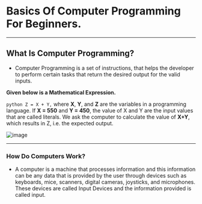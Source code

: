 # **Basics Of Computer Programming For Beginners.** 

---
**What Is Computer Programming?**
---

- Computer Programming is a set of instructions, that helps the developer to perform certain tasks that return the desired output for the valid inputs.

**Given below is a Mathematical Expression.**

```python Z = X + Y,``` where **X**, **Y**, and **Z** are the variables in a programming language. If **X = 550** and **Y = 450**, the value of X and Y are the input values that are called literals.
We ask the computer to calculate the value of **X+Y**, which results in Z, i.e. the expected output. 

![image](https://user-images.githubusercontent.com/51136314/162970999-66f9fb9e-6f5c-4dc6-9942-bd77a8c1330a.png)

--- 
### **How Do Computers Work?**
- A computer is a machine that processes information and this information can be any data that is provided by the user through devices such as keyboards, mice, scanners, digital cameras, joysticks, and microphones.
These devices are called Input Devices and the information provided is called input. 




